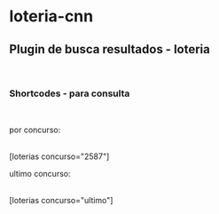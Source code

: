 # loteria-cnn
<h2>Plugin de busca resultados - loteria</h2><br>
<h3>Shortcodes - para consulta</h3><br>
<p>por concurso:</p><br>
[loterias concurso="2587"]<br>

<p>ultimo concurso:</p><br>
[loterias concurso="ultimo"]<br>

